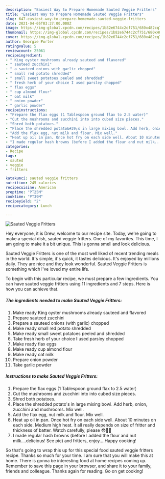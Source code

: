 ```yaml
---
description: "Easiest Way to Prepare Homemade Sauted Veggie Fritters"
title: "Easiest Way to Prepare Homemade Sauted Veggie Fritters"
slug: 647-easiest-way-to-prepare-homemade-sauted-veggie-fritters
date: 2021-04-05T03:27:00.008Z
image: https://img-global.cpcdn.com/recipes/1b82e6744c2cf751/680x482cq70/sauted-veggie-fritters-recipe-main-photo.jpg
thumbnail: https://img-global.cpcdn.com/recipes/1b82e6744c2cf751/680x482cq70/sauted-veggie-fritters-recipe-main-photo.jpg
cover: https://img-global.cpcdn.com/recipes/1b82e6744c2cf751/680x482cq70/sauted-veggie-fritters-recipe-main-photo.jpg
author: Georgie Porter
ratingvalue: 5
reviewcount: 25061
recipeingredient:
- " King oyster mushrooms already sauteed and flavored"
- " sauteed zucchini"
- " a sauteed onions with garlic chopped"
- " small red potato shredded"
- " small sweet potatoes peeled and shredded"
- " fresh herb of your choice I used parsley chopped"
- " flax eggs"
- " cup almond flour"
- " oat milk"
- " onion powder"
- " garlic powder"
recipeinstructions:
- "Prepare the flax eggs (1 Tablespoon ground flax to 2.5 water)"
- "Cut the mushrooms and zucchini into into cubed size pieces."
- "Shred both potatoes."
- "Place the shredded potato&#39;s in large mixing bowl. Add herb, onion, zucchini and mushrooms. Mix well."
- "Add the flax egg, nut milk and flour. Mix well."
- "Heat up oil in pan. Once hot fry on each side well. About 10 minutes on each side. Medium high heat. It all really depends on size of fritter and thickness of batter. Watch carefully, please 😳👍🏼"
- "I made regular hash browns (before I added the flour and nut milk....delicious! See pic) and fritters, enjoy....Happy cooking!"
categories:
- Recipe
tags:
- sauted
- veggie
- fritters

katakunci: sauted veggie fritters 
nutrition: 245 calories
recipecuisine: American
preptime: "PT25M"
cooktime: "PT39M"
recipeyield: "2"
recipecategory: Lunch

---
```



![Sauted Veggie Fritters](https://img-global.cpcdn.com/recipes/1b82e6744c2cf751/680x482cq70/sauted-veggie-fritters-recipe-main-photo.jpg)

Hey everyone, it is Drew, welcome to our recipe site. Today, we're going to make a special dish, sauted veggie fritters. One of my favorites. This time, I am going to make it a bit unique. This is gonna smell and look delicious.



Sauted Veggie Fritters is one of the most well liked of recent trending meals in the world. It's simple, it's quick, it tastes delicious. It's enjoyed by millions daily. They are nice and they look wonderful. Sauted Veggie Fritters is something which I've loved my entire life.


To begin with this particular recipe, we must prepare a few ingredients. You can have sauted veggie fritters using 11 ingredients and 7 steps. Here is how you can achieve that.

<!--inarticleads1-->

##### The ingredients needed to make Sauted Veggie Fritters:

1. Make ready  King oyster mushrooms already sauteed and flavored
1. Prepare  sauteed zucchini
1. Prepare  a sauteed onions (with garlic) chopped
1. Make ready  small red potato shredded
1. Make ready  small sweet potatoes peeled and shredded
1. Take  fresh herb of your choice I used parsley chopped
1. Make ready  flax eggs
1. Make ready  cup almond flour
1. Make ready  oat milk
1. Prepare  onion powder
1. Take  garlic powder




<!--inarticleads2-->

##### Instructions to make Sauted Veggie Fritters:

1. Prepare the flax eggs (1 Tablespoon ground flax to 2.5 water)
1. Cut the mushrooms and zucchini into into cubed size pieces.
1. Shred both potatoes.
1. Place the shredded potato&#39;s in large mixing bowl. Add herb, onion, zucchini and mushrooms. Mix well.
1. Add the flax egg, nut milk and flour. Mix well.
1. Heat up oil in pan. Once hot fry on each side well. About 10 minutes on each side. Medium high heat. It all really depends on size of fritter and thickness of batter. Watch carefully, please 😳👍🏼
1. I made regular hash browns (before I added the flour and nut milk....delicious! See pic) and fritters, enjoy....Happy cooking!




So that's going to wrap this up for this special food sauted veggie fritters recipe. Thanks so much for your time. I am sure that you will make this at home. There is gonna be interesting food at home recipes coming up. Remember to save this page in your browser, and share it to your family, friends and colleague. Thanks again for reading. Go on get cooking!
